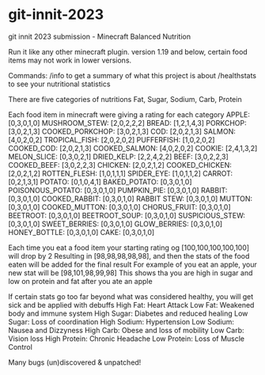 # git-innit-2023
git innit 2023 submission - Minecraft Balanced Nutrition

Run it like any other minecraft plugin. version 1.19 and below, certain food items may not work in lower versions.

Commands:
/info            to get a summary of what this project is about
/healthstats     to see your nutritional statistics

There are five categories of nutritions
Fat, Sugar, Sodium, Carb, Protein

Each food item in minecraft were giving a rating for each category
APPLE: [0,3,0,1,0]
MUSHROOM_STEW: [2,0,2,2,2]
BREAD: [1,2,1,4,3]
PORKCHOP: [3,0,2,1,3]
COOKED_PORKCHOP: [3,0,2,1,3]
COD: [2,0,2,1,3]
SALMON: [4,0,2,0,2]
TROPICAL_FISH: [2,0,2,0,2]
PUFFERFISH: [1,0,2,0,2]
COOKED_COD: [2,0,2,1,3]
COOKED_SALMON: [4,0,2,0,2]
COOKIE: [2,4,1,3,2]
MELON_SLICE: [0,3,0,2,1]
DRIED_KELP: [2,2,4,2,2]
BEEF: [3,0,2,2,3]
COOKED_BEEF: [3,0,2,2,3]
CHICKEN: [2,0,2,1,2]
COOKED_CHICKEN: [2,0,2,1,2]
ROTTEN_FLESH: [1,0,1,1,1]
SPIDER_EYE: [1,0,1,1,2]
CARROT: [0,2,1,3,1]
POTATO: [0,1,0,4,1]
BAKED_POTATO: [0,3,0,1,0]
POISONOUS_POTATO: [0,3,0,1,0]
PUMPKIN_PIE: [0,3,0,1,0]
RABBIT: [0,3,0,1,0]
COOKED_RABBIT: [0,3,0,1,0]
RABBIT STEW: [0,3,0,1,0]
MUTTON: [0,3,0,1,0]
COOKED_MUTTON: [0,3,0,1,0]
CHORUS_FRUIT: [0,3,0,1,0]
BEETROOT: [0,3,0,1,0]
BEETROOT_SOUP: [0,3,0,1,0]
SUSPICIOUS_STEW: [0,3,0,1,0]
SWEET_BERRIES: [0,3,0,1,0]
GLOW_BERRIES: [0,3,0,1,0]
HONEY_BOTTLE: [0,3,0,1,0]
CAKE: [0,3,0,1,0]

Each time you eat a food item your starting rating og [100,100,100,100,100] will drop by 2
Resulting in [98,98,98,98,98], and then the stats of the food eaten will be added for the final result
For example of you eat an apple, your new stat will be [98,101,98,99,98]
This shows tha you are high in sugar and low on protein and fat after you ate an apple

If certain stats go too far beyond what was considered healthy, you will get sick and be applied with debuffs
High Fat: Heart Attack
Low Fat: Weakened body and immune system
High Sugar: Diabetes and reduced healing
Low Sugar: Loss of coordination
High Sodium: Hypertension
Low Sodium: Nausea and Dizzyness
High Carb: Obese and loss of mobility
Low Carb: Vision loss
High Protein: Chronic Headache
Low Protein: Loss of Muscle Control

Many bugs (un)discovered & unpatched!
